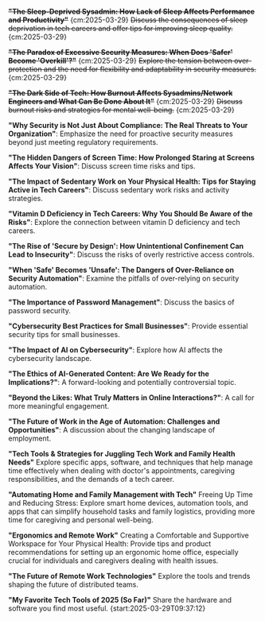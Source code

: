~~**"The Sleep-Deprived Sysadmin: How Lack of Sleep Affects Performance and Productivity"**~~ {cm:2025-03-29}
~~Discuss the consequences of sleep deprivation in tech careers and offer tips for improving sleep quality.~~ {cm:2025-03-29}

~~**"The Paradox of Excessive Security Measures: When Does 'Safer' Become 'Overkill'?"**~~ {cm:2025-03-29}
~~Explore the tension between over-protection and the need for flexibility and adaptability in security measures.~~ {cm:2025-03-29}

~~**"The Dark Side of Tech: How Burnout Affects Sysadmins/Network Engineers and What Can Be Done About It"**~~ {cm:2025-03-29}
~~Discuss burnout risks and strategies for mental well-being.~~ {cm:2025-03-29}

**"Why Security is Not Just About Compliance: The Real Threats to Your Organization"**: Emphasize the need for proactive security measures beyond just meeting regulatory requirements.

**"The Hidden Dangers of Screen Time: How Prolonged Staring at Screens Affects Your Vision"**: Discuss screen time risks and tips.

**"The Impact of Sedentary Work on Your Physical Health: Tips for Staying Active in Tech Careers"**: Discuss sedentary work risks and activity strategies.

**"Vitamin D Deficiency in Tech Careers: Why You Should Be Aware of the Risks"**: Explore the connection between vitamin D deficiency and tech careers.

**"The Rise of 'Secure by Design': How Unintentional Confinement Can Lead to Insecurity"**: Discuss the risks of overly restrictive access controls.

**"When 'Safe' Becomes 'Unsafe': The Dangers of Over-Reliance on Security Automation"**: Examine the pitfalls of over-relying on security automation.

**"The Importance of Password Management"**: Discuss the basics of password security.

**"Cybersecurity Best Practices for Small Businesses"**: Provide essential security tips for small businesses.

**"The Impact of AI on Cybersecurity"**: Explore how AI affects the cybersecurity landscape.

**"The Ethics of AI-Generated Content: Are We Ready for the Implications?"**: A forward-looking and potentially controversial topic.

**"Beyond the Likes: What Truly Matters in Online Interactions?"**: A call for more meaningful engagement.

**"The Future of Work in the Age of Automation: Challenges and Opportunities"**: A discussion about the changing landscape of employment.

**"Tech Tools & Strategies for Juggling Tech Work and Family Health Needs"** Explore specific apps, software, and techniques that help manage time effectively when dealing with doctor's appointments, caregiving responsibilities, and the demands of a tech career.

**"Automating Home and Family Management with Tech"** Freeing Up Time and Reducing Stress: Explore smart home devices, automation tools, and apps that can simplify household tasks and family logistics, providing more time for caregiving and personal well-being.

**"Ergonomics and Remote Work"** Creating a Comfortable and Supportive Workspace for Your Physical Health: Provide tips and product recommendations for setting up an ergonomic home office, especially crucial for individuals and caregivers dealing with health issues.

**"The Future of Remote Work Technologies"** Explore the tools and trends shaping the future of distributed teams.

**"My Favorite Tech Tools of 2025 (So Far)"** Share the hardware and software you find most useful. {start:2025-03-29T09:37:12}


